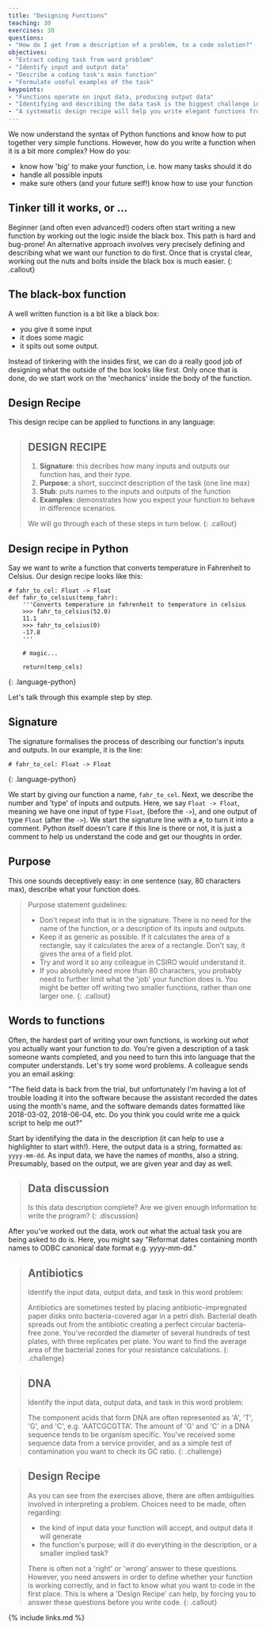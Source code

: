 ```yaml
---
title: "Designing Functions"
teaching: 30
exercises: 30
questions:
- "How do I get from a description of a problem, to a code solution?"
objectives:
- "Extract coding task from word problem"
- "Identify input and output data"
- "Describe a coding task's main function"
- "Formulate useful examples of the task"
keypoints:
- "Functions operate on input data, producing output data"
- "Identifying and describing the data task is the biggest challenge in writing functions"
- "A systematic design recipe will help you write elegant functions from the get-go!"
---
```


We now understand the syntax of Python functions and know how to put together very simple functions. However, how do you write a function when it is a bit more complex? How do you:

* know how 'big' to make your function, i.e. how many tasks should it do
* handle all possible inputs
* make sure others (and your future self!) know how to use your function


## Tinker till it works, or ...
Beginner (and often even advanced!) coders often start writing a new function by working out the logic inside
the black box. This path is hard and bug-prone! An alternative approach involves very precisely defining and describing what we want
our function to do first. Once that is crystal clear, working out the nuts and bolts inside the black box is much
easier.
{: .callout}

## The black-box function

A well written function is a bit like a black box:

* you give it some input
* it does some magic
* it spits out some output.

Instead of tinkering with the insides first, we can do a really good job of designing what the outside of the box looks like
first. Only once that is done, do we start work on the 'mechanics' inside the body of the function.

## Design Recipe

This design recipe can be applied to functions in any language:

> ## DESIGN RECIPE
> 1. **Signature**: this decribes how many inputs and outputs our function has, and their type.
> 2. **Purpose**: a short, succinct description of the task (one line max)
> 3. **Stub**: puts names to the inputs and outputs of the function
> 4. **Examples**: demonstrates how you expect your function to behave in difference scenarios.
>
> We will go through each of these steps in turn below.
{: .callout}

## Design recipe in Python

Say we want to write a function that converts temperature in Fahrenheit to Celsius. Our design recipe looks like this:

~~~
# fahr_to_cel: Float -> Float
def fahr_to_celsius(temp_fahr):
    '''Converts temperature in fahrenheit to temperature in celsius
    >>> fahr_to_celsius(52.0)
    11.1
    >>> fahr_to_celsius(0)
    -17.8
    '''

    # magic...

    return(temp_cels)
~~~
{: .language-python}

Let's talk through this example step by step.

## Signature

The signature formalises the process of describing our function's inputs and outputs. In our example, it is the line:

~~~
# fahr_to_cel: Float -> Float
~~~
{: .language-python}

We start by giving our function a name, `fahr_to_cel`. Next, we describe the number and 'type' of inputs and outputs.
Here, we say `Float -> Float`, meaning we have one input of type `Float`, (before the `->`), and one output of type `Float`
(after the `->`). We start the signature line with a `#`, to turn it into a comment. Python itself doesn't care if this line is there or not, it is just a comment to help us understand the code and get our thoughts in order.

## Purpose

This one sounds deceptively easy: in one sentence (say, 80 characters max), describe what your function does.

> Purpose statement guidelines:
> * Don't repeat info that is in the signature. There is no need for the name of
>the function, or a description
> of its inputs and outputs.
> * Keep it as generic as possible. If it calculates the area of a rectangle,
>say it calculates the area of a rectangle. Don't say, it gives the area of a
>field plot.
> * Try and word it so any colleague in CSIRO would understand it.
> * If you absolutely need more than 80 characters, you probably need to further
> limit what the 'job' your function does is. You might be better
>off writing two smaller functions, rather than one larger one.
{: .callout}



## Words to functions

Often, the hardest part of writing your own functions, is working out *what*
you actually want your function to *do*.
You're given a description of a task someone wants completed, and you need to
turn this into language that the
computer understands. Let's try some word problems. A colleague sends you an
email asking:

"The field data is back from the trial, but unfortunately I'm having a lot
of trouble loading it into the software because
the assistant recorded the dates using the month's name, and the software
demands dates formatted like 2018-03-02,
2018-06-04, etc. Do you think you could write me a quick script to help me out?"

Start by identifying the data in the description (it can help to use a
  highlighter to start with!). Here, the output data is a string, formatted as:
  `yyyy-mm-dd`. As
input data, we have the names of months, also a string. Presumably, based on the
 output, we are given year and day as well.

> ## Data discussion
> Is this data description complete?
> Are we given enough information to write the program?
{: .discussion}

After you've worked out the data, work out what the actual task you are being
asked to do is. Here, you might say
"Reformat dates containing month names to ODBC canonical date format e.g.
yyyy-mm-dd."


> ## Antibiotics
>
> Identify the input data, output data, and task in this word problem:
>
> Antibiotics are sometimes tested by placing antibiotic-impregnated
>paper disks onto bacteria-covered agar in a petri dish.
> Bacterial death spreads out from the antibiotic creating a perfect circular
>bacteria-free zone. You've recorded the
> diameter of several hundreds of test plates, with three replicates per plate.
>You want to find
> the average area of the bacterial zones for your resistance calculations.
{: .challenge}

> ## DNA
>
> Identify the input data, output data, and task in this word problem:
>
> The component acids that form DNA are often represented as 'A', 'T', 'G', and
>'C', e.g. 'AATCGCGTTA'. The amount
> of 'G' and 'C' in a DNA sequence tends to be organism specific. You've
> received some sequence data from a service provider,
> and as a simple test of contamination you want to check its GC ratio.
{: .challenge}

> ## Design Recipe
> As you can see from the exercises above, there are often ambiguities involved
> in interpreting a problem.
> Choices need to be made, often regarding:
> * the kind of input data your function will accept, and output data it will
>generate
> * the function's purpose; will it do everything in the description, or a
>smaller implied task?
>
> There is often not a 'right' or 'wrong' answer to these questions. However,
>you need answers in order to
> define whether your function is working correctly, and in fact to know what
> you want to code in the first
> place.
> This is where a 'Design Recipe' can help, by forcing you to answer these
>questions before you write code.
{: .callout}

{% include links.md %}
